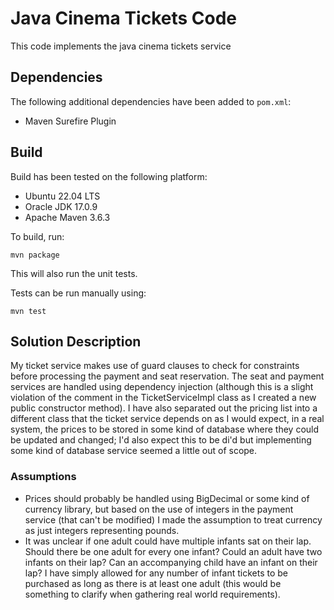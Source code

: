 # Java Cinema Tickets Code
This code implements the java cinema tickets service

## Dependencies
The following additional dependencies have been added to `pom.xml`:
- Maven Surefire Plugin

## Build
Build has been tested on the following platform:
- Ubuntu 22.04 LTS
- Oracle JDK 17.0.9
- Apache Maven 3.6.3

To build, run:
```shell
mvn package
```
This will also run the unit tests.

Tests can be run manually using:
```shell
mvn test
```

## Solution Description
My ticket service makes use of guard clauses to check for constraints before processing the payment and seat reservation. 
The seat and payment services are handled using dependency injection (although this is a slight violation of the comment in the TicketServiceImpl class as I created a new public constructor method). 
I have also separated out the pricing list into a different class that the ticket service depends on as I would expect, in a real system, the prices to be stored in some kind of database where they could be updated and changed; I'd also expect this to be di'd but implementing some kind of database service seemed a little out of scope.

### Assumptions
- Prices should probably be handled using BigDecimal or some kind of currency library, but based on the use of integers in the payment service (that can't be modified) I made the assumption to treat currency as just integers representing pounds.
- It was unclear if one adult could have multiple infants sat on their lap. Should there be one adult for every one infant? Could an adult have two infants on their lap? Can an accompanying child have an infant on their lap? I have simply allowed for any number of infant tickets to be purchased as long as there is at least one adult (this would be something to clarify when gathering real world requirements).
